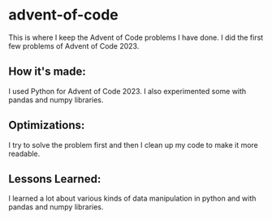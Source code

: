 # advent-of-code
This is where I keep the Advent of Code problems I have done.  I did the first few problems of Advent of Code 2023.

## How it's made:
I used Python for Advent of Code 2023.  I also experimented some with pandas and numpy libraries.

## Optimizations:
I try to solve the problem first and then I clean up my code to make it more readable.

## Lessons Learned:
I learned a lot about various kinds of data manipulation in python and with pandas and numpy libraries.
